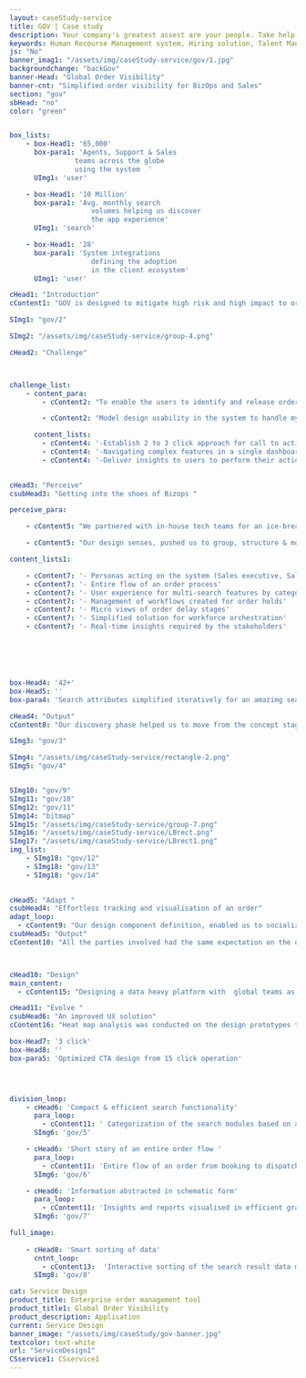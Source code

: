 ```yaml
---
layout: caseStudy-service
title: GOV | Case study
description: Your company's greatest assest are your people. Take help our hiring experts to recruit the best desired talents.
keywords: Human Recourse Management system, Hiring solution, Talent Management Software, Application Tracking System, AI-Enabled, Recruitment Management software, recruitment system, Talent CRM, HR Software, Bangalore, India
js: "No"
banner_imag1: "/assets/img/caseStudy-service/gov/1.jpg"
backgroundchange: "backGov"
banner-Head: "Global Order Visibility"
banner-cnt: "Simplified order visibility for BizOps and Sales"
section: "gov"
sbHead: "no"
color: "green"


box_lists:
    - box-Head1: '65,000'
      box-para1: 'Agents, Support & Sales 
                teams across the globe 
                using the system  '
      UImg1: 'user'

    - box-Head1: '10 Million'
      box-para1: 'Avg. monthly search
                    volumes helping us discover
                    the app experience'
      UImg1: 'search'

    - box-Head1: '28'
      box-para1: 'System integrations
                    defining the adoption
                    in the client ecosystem'
      UImg1: 'user'

cHead1: "Introduction"
cContent1: "GOV is designed to mitigate high risk and high impact to orders booked by customers through various                channels and ensure high predictability on order delivery and fulfilling rich customer experience."

SImg1: "gov/2"

SImg2: "/assets/img/caseStudy-service/group-4.png"

cHead2: "Challenge"



challenge_list:
    - content_para:
        - cContent2: "To enable the users to identify and release order holds in realtime. Design a view to correlate and establish data dependencies to take correction action."

        - cContent2: "Model design usability in the system to handle myriad of filters & search criteria from different user personas in large volumes to run their bizops."

      content_lists:
        - cContent4: '-Establish 2 to 3 click approach for call to action'
        - cContent4: '-Navigating complex features in a single dashboard'
        - cContent4: '-Deliver insights to users to perform their actions'
      

cHead3: "Perceive"
csubHead3: "Getting into the shoes of Bizops "

perceive_para:

    - cContent5: "We partnered with in-house tech teams for an ice-breaker session with our customer. We spent time understanding their bizops, data dependencies, workgroup dependencies in the organization. Learnt few things about the performance issues in their current system."

    - cContent5: "Our design senses, pushed us to group, structure & modularize every element of the discussion to create context on the problem statement & dependencies. What came-out as an outcome was magical!"

content_lists1:

    - cContent7: '- Personas acting on the system (Sales executive, Sales manager, Agents and admin)'
    - cContent7: '- Entire flow of an order process'
    - cContent7: '- User experience for multi-search features by categorizing 42 filters to 10 groups.'
    - cContent7: '- Management of workflows created for order holds'
    - cContent7: '- Micro views of order delay stages'
    - cContent7: '- Simplified solution for workforce orchestration'
    - cContent7: '- Real-time insights required by the stakeholders'






box-Head4: '42+'
box-Head5: ''
box-para4: 'Search attributes simplified iteratively for an amazimg search experience'

cHead4: "Output"
cContent8: "Our discovery phase helped us to move from the concept stage to visualization. Though the transactions volume were high with multiple user types, we were able to nail the components required for the design iteration stages."

SImg3: "gov/3"

SImg4: "/assets/img/caseStudy-service/rectangle-2.png"
SImg5: "gov/4"


SImg10: "gov/9"
SImg11: "gov/10"
SImg12: "gov/11"
SImg14: "bitmap"
SImg15: "/assets/img/caseStudy-service/group-7.png"
SImg16: "/assets/img/caseStudy-service/LBrect.png"
SImg17: "/assets/img/caseStudy-service/LBrect1.png"
img_list:
    - SImg18: "gov/12"
    - SImg18: "gov/13"
    - SImg18: "gov/14"
    

cHead5: "Adapt "
csubHead4: "Effortless tracking and visualisation of an order"
adapt_loop:
  - cContent9: "Our design component definition, enabled us to socialize the first visual draft of the application for review with the user community. Iterations of data sets, workflow dependencies, user scenarios, workgroup priorities were done progressively."
csubHead5: "Output"
cContent10: "All the parties involved had the same expectation on the outcome of the work."



cHead10: "Design"
main_content:
  - cContent15: "Designing a data heavy platform with  global teams as users, come with a lot of restrictions. But the Adapt stage of our process along with the atomic design method, helped us to come up with a design language that fits all."

cHead11: "Evolve "
csubHead6: "An improved UX solution"
cContent16: "Heat map analysis was conducted on the design prototypes to understand the success rate of the UX strategies we applied. Staying in touch and continuous engagement with the customers made the entire ideation and design flow seamless which resulted in a product which customer wanted and love."

box-Head7: '3 click'
box-Head8: ''
box-para5: 'Optimized CTA design from 15 click operation'




division_loop:
    - cHead6: 'Compact & efficient search functionality'
      para_loop:
        - cContent11: ' Categorization of the search modules based on a Regular search, Workflow search and Distress order search with a simple dropdown model. This categorization with the added smart multi-search capability makes finding an order a breeze.'
      SImg6: 'gov/5'

    - cHead6: 'Short story of an entire order flow '
      para_loop:
        - cContent11: 'Entire flow of an order from booking to dispatching in a slider tray format, gave a clear insight on the order journey to help order prediction. The ability to navigate to the hold and workflow actions from respective orders irrespective of single or tie order, reduces the amount of clicks to remediate a hiccup on the flow.'
      SImg6: 'gov/6'

    - cHead6: 'Information abstracted in schematic form'
      para_loop:
        - cContent11: 'Insights and reports visualised in efficient graphic representation. Viewing the data by region and country wise distribution helps the decision making faster for sales.'
      SImg6: 'gov/7'

full_image:
    
    - cHead8: 'Smart sorting of data'
      cntnt_loop:
        - cContent13:  'Interactive sorting of the search result data makes the decision makers focus on actionable items rather than, wasting time on horizontal scrolling across the 144 columns to perform an action. Smart grouping of filters based on user context decreased the latency to take an action on an issue from 50 sec to 23 sec.'
      SImg8: 'gov/8'

cat: Service Design
product_title: Enterprise order management tool
product_title1: Global Order Visibility
product_description: Application
current: Service Design
banner_image: "/assets/img/caseStudy/gov-banner.jpg"
textcolor: text-white
url: "ServiceDesign1"
CSservice1: CSservice1
---
```

